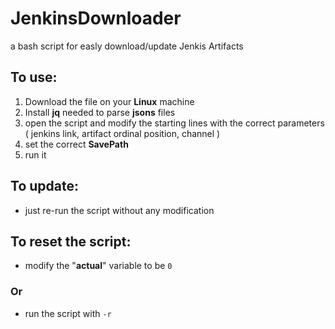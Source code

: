 # JenkinsDownloader
a bash script for easly download/update Jenkis Artifacts

## To use:
  1. Download the file on your **Linux** machine
  1. Install **jq** needed to parse **jsons** files
  1. open the script and modify the starting lines with the correct parameters ( jenkins link, artifact ordinal position, channel )
  1. set the correct **SavePath**
  1. run it

## To update:
  - just re-run the script without any modification
  
## To reset the script:
  - modify the "**actual**" variable to be `0`
### Or
  - run the script with `-r`

